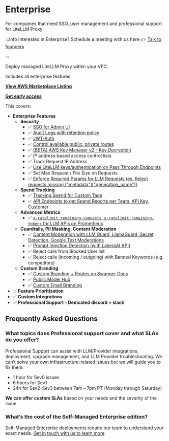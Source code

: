 # Enterprise
For companies that need SSO, user management and professional support for LiteLLM Proxy

:::info
Interested in Enterprise? Schedule a meeting with us here 👉
[Talk to founders](https://calendly.com/d/4mp-gd3-k5k/litellm-1-1-onboarding-chat)

:::

Deploy managed LiteLLM Proxy within your VPC.

Includes all enterprise features.

[**View AWS Marketplace Listing**](https://aws.amazon.com/marketplace/pp/prodview-gdm3gswgjhgjo?sr=0-1&ref_=beagle&applicationId=AWSMPContessa)

[**Get early access**](https://calendly.com/d/4mp-gd3-k5k/litellm-1-1-onboarding-chat)


This covers: 
- **Enterprise Features**
    - **Security**
        - ✅ [SSO for Admin UI](./proxy/ui#✨-enterprise-features)
        - ✅ [Audit Logs with retention policy](./proxy/enterprise#audit-logs)
        - ✅ [JWT-Auth](../docs/proxy/token_auth.md)
        - ✅ [Control available public, private routes](./proxy/enterprise#control-available-public-private-routes)
        - ✅ [[BETA] AWS Key Manager v2 - Key Decryption](./proxy/enterprise#beta-aws-key-manager---key-decryption)
        - ✅ IP address‑based access control lists
        - ✅ Track Request IP Address
        - ✅ [Use LiteLLM keys/authentication on Pass Through Endpoints](./proxy/pass_through#✨-enterprise---use-litellm-keysauthentication-on-pass-through-endpoints)
        - ✅ Set Max Request / File Size on Requests
        - ✅ [Enforce Required Params for LLM Requests (ex. Reject requests missing ["metadata"]["generation_name"])](./proxy/enterprise#enforce-required-params-for-llm-requests)
    - **Spend Tracking**
        - ✅ [Tracking Spend for Custom Tags](./proxy/enterprise#tracking-spend-for-custom-tags)
        - ✅ [API Endpoints to get Spend Reports per Team, API Key, Customer](./proxy/cost_tracking.md#✨-enterprise-api-endpoints-to-get-spend)
    - **Advanced Metrics**
        - ✅ [`x-ratelimit-remaining-requests`, `x-ratelimit-remaining-tokens` for LLM APIs on Prometheus](./proxy/prometheus#✨-enterprise-llm-remaining-requests-and-remaining-tokens)
    - **Guardrails, PII Masking, Content Moderation**
        - ✅ [Content Moderation with LLM Guard, LlamaGuard, Secret Detection, Google Text Moderations](./proxy/enterprise#content-moderation)
        - ✅ [Prompt Injection Detection (with LakeraAI API)](./proxy/enterprise#prompt-injection-detection---lakeraai)
        - ✅ Reject calls from Blocked User list 
        - ✅ Reject calls (incoming / outgoing) with Banned Keywords (e.g. competitors)
    - **Custom Branding**
        - ✅ [Custom Branding + Routes on Swagger Docs](./proxy/enterprise#swagger-docs---custom-routes--branding)
        - ✅ [Public Model Hub](../docs/proxy/enterprise.md#public-model-hub)
        - ✅ [Custom Email Branding](../docs/proxy/email.md#customizing-email-branding)
- ✅ **Feature Prioritization**
- ✅ **Custom Integrations**
- ✅ **Professional Support - Dedicated discord + slack**



## Frequently Asked Questions

### What topics does Professional support cover and what SLAs do you offer?

Professional Support can assist with LLM/Provider integrations, deployment, upgrade management, and LLM Provider troubleshooting.  We can’t solve your own infrastructure-related issues but we will guide you to fix them.

- 1 hour for Sev0 issues
- 6 hours for Sev1
- 24h for Sev2-Sev3 between 7am – 7pm PT (Monday through Saturday)

**We can offer custom SLAs** based on your needs and the severity of the issue

### What’s the cost of the Self-Managed Enterprise edition?

Self-Managed Enterprise deployments require our team to understand your exact needs. [Get in touch with us to learn more](https://calendly.com/d/4mp-gd3-k5k/litellm-1-1-onboarding-chat)
